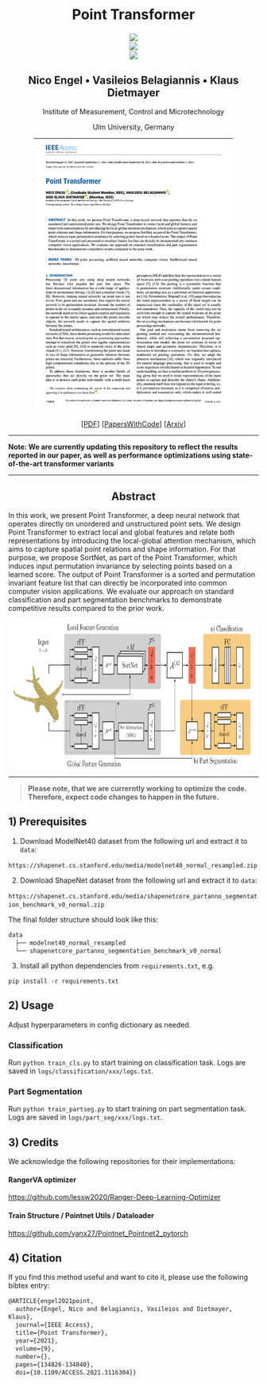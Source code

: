 <h1 align="center">Point Transformer</h1> 


<div align="center">
<img src="https://img.shields.io/badge/PyTorch-%23EE4C2C.svg?style=for-the-badge&logo=PyTorch&logoColor=white" align="center"> <br />
<img src="https://img.shields.io/endpoint.svg?url=https://paperswithcode.com/badge/point-transformer/3d-part-segmentation-on-shapenet-part" align="center"> <br />
<img src="https://img.shields.io/endpoint.svg?url=https://paperswithcode.com/badge/point-transformer/3d-point-cloud-classification-on-modelnet40" align="center">
 
</div>

<h2 align="center">Nico Engel &#8226; Vasileios Belagiannis &#8226; Klaus Dietmayer</h2>

<p align="center">Institute of Measurement, Control and Microtechnology</p>
<p align="center">Ulm University, Germany</p>

  <p align="center">
<img src="docs/cover.png" height="550px">
  </p>
  
<div align="center">
  
[[PDF](https://ieeexplore.ieee.org/document/9552005)] [[PapersWithCode](https://paperswithcode.com/paper/point-transformer)] [[Arxiv](https://arxiv.org/abs/2011.00931)]

</div>

---
**Note: We are currently updating this repository to reflect the results reported in our paper, as well as performance optimizations using state-of-the-art transformer variants**

---

<center>
<h2>Abstract</h2>
</center>

In this work, we present Point Transformer, a deep neural network that operates directly on unordered and unstructured point sets. We design Point Transformer to extract local and global features and relate both representations by introducing the local-global attention mechanism, which aims to capture spatial point relations and shape information. For that purpose, we propose SortNet, as part of the Point Transformer, which induces input permutation invariance by selecting points based on a learned score. The output of Point Transformer is a sorted and permutation invariant feature list that can directly be incorporated into common computer vision applications. We evaluate our approach on standard classification and part segmentation benchmarks to demonstrate competitive results compared to the prior work.
<br/>

<div align="center">
<img src="docs/network.png" height="300px">
</div>

---

> **Please note, that we are currerntly working to optimize the code. Therefore, expect code changes to happen in the future.**

## 1) Prerequisites

1. Download ModelNet40 dataset from the following url and extract it to `data`:

`https://shapenet.cs.stanford.edu/media/modelnet40_normal_resampled.zip`

2. Download ShapeNet dataset from the following url and extract it to `data`:

`https://shapenet.cs.stanford.edu/media/shapenetcore_partanno_segmentation_benchmark_v0_normal.zip`

The final folder structure should look like this:

```
data
  ├── modelnet40_normal_resampled
  └── shapenetcore_partanno_segmentation_benchmark_v0_normal
```

3. Install all python dependencies from `requirements.txt`, e.g.

```
pip install -r requirements.txt
```

## 2) Usage

Adjust hyperparameters in config dictionary as needed.

### Classification

Run `python train_cls.py` to start training on classification task. Logs are saved in `logs/classification/xxx/logs.txt`.

### Part Segmentation

Run `python train_partseg.py` to start training on part segmentation task. Logs are saved in `logs/part_seg/xxx/logs.txt`.

## 3) Credits

We acknowledge the following repositories for their implementations:

#### RangerVA optimizer

https://github.com/lessw2020/Ranger-Deep-Learning-Optimizer

#### Train Structure / Pointnet Utils / Dataloader

https://github.com/yanx27/Pointnet_Pointnet2_pytorch

## 4) Citation

If you find this method useful and want to cite it, please use the following bibtex entry:

```
@ARTICLE{engel2021point,
  author={Engel, Nico and Belagiannis, Vasileios and Dietmayer, Klaus},
  journal={IEEE Access},
  title={Point Transformer},
  year={2021},
  volume={9},
  number={},
  pages={134826-134840},
  doi={10.1109/ACCESS.2021.3116304}}
```
